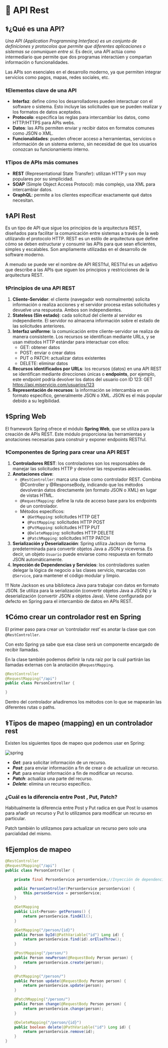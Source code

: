 # 🔆 API Rest

## ⚕️¿Qué es una API?
_Una API (Application Programming Interface) es un conjunto de definiciones y protocolos que permite que diferentes aplicaciones o sistemas se comuniquen entre sí_. Es decir, una API actúa como intermediario que permite que dos programas interactúen y compartan información o funcionalidades.

Las APIs son esenciales en el desarrollo moderno, ya que permiten integrar servicios como pagos, mapas, redes sociales, etc.

### ⚕️Elementos clave de una API
- **Interfaz**: define cómo los desarrolladores pueden interactuar con el software o sistema. Esto incluye las solicitudes que se pueden realizar y los formatos de datos aceptados.
- **Protocolo**: especifica las reglas para intercambiar los datos, como HTTP/HTTPS para APIs webs.
- **Datos**: las APIs permiten enviar y recibir datos en formatos comunes como JSON o XML.
- **Funcionalidades**: pueden ofrecer acceso a herramientas, servicios o información de un sistema externo, sin necesidad de que los usuarios conozcan su funcionamiento interno.

### ⚕️Tipos de APIs más comunes
- **REST** (Representational State Transfer): utilizan HTTP y son muy populares por su simplicidad.
- **SOAP** (Simple Object Access Protocol): más complejo, usa XML para intercambiar datos.
- **GraphQL**: permite a los clientes especificar exactamente qué datos necesitan.

## ⚕️API Rest
Es un tipo de API que sigue los principios de la arquitectura REST, diseñados para facilitar la comunicación entre sistemas a través de la web utilizando el protocolo HTTP. REST es un estilo de arquitectura que define cómo se deben estructurar y consumir las APIs para que sean eficientes, simples y escalables. Son ampliamente utilizadas en el desarrollo de software moderno.

A menudo se puede ver el nombre de API RESTful, RESTful es un adjetivo que describe a las APIs que siguen los principios y restricciones de la arquitectura REST.

### ⚕️Principios de una API REST

1. **Cliente-Servidor**: el cliente (navegador web normalmente) solicita información o realiza acciones y el servidor procesa estas solicitudes y devuelve una respuesta. Ambos son independientes.
2. **Stateless (Sin estado)**: cada solicitud del cliente al servidor es independiente. El servidor no almacena información sobre el estado de las solicitudes anteriores.
3. **Interfaz uniforme**: la comunicación entre cliente-servidor se realiza de manera consistente. Los recursos se identifican mediante URLs, y se usan métodos HTTP estándar para interactuar con ellos:
    - GET: obtener datos
    - POST: enviar o crear datos
    - PUT o PATCH: actualizar datos existentes
    - DELETE: eliminar datos
4. **Recursos identificados por URLs**: los recursos (datos) en una API REST se identifican mediante direcciones únicas o **endpoints**, por ejemplo, este endpoint podría devolver los datos del usuario con ID 123: GET https://api.miservicio.com/usuarios/123
5. **Representación de recursos**: la información se intercambia en un formato específico, generalmente JSON o XML. JSON es el más popular debido a su legibilidad.

## ⚕️Spring Web
El framework Spring ofrece el módulo **Spring Web**, que se utiliza para la creación de APIs REST. Este módulo proporciona las herramientas y anotaciones necesarias para construir y exponer endpoints RESTful.

### ⚕️Componentes de Spring para crear una API REST
1. **Controladores REST**: los controladores son los responsables de manejar las solicitudes HTTP y devolver las respuestas adecuadas.
2. **Anotaciones clave**:
    - `@RestController`: marca una clase como controlador REST. Combina @Controller y @ResponseBody, indicando que los métodos devolverán datos directamente (en formato JSON o XML) en lugar de vistas HTML.
    - `@RequestMapping`: define la ruta de acceso base para los endpoints de un controlador.
    - Métodos específicos:
        - `@GetMapping`: solicitudes HTTP GET
        - `@PostMapping`: solicitudes HTTP POST
        - `@PutMapping`: solicitudes HTTP PUT
        - `@DeleteMapping`: solicitudes HTTP DELETE
        - `@PatchMapping`: solicitudes HTTP PATCH
3. **Serialización y Deserialización**: Spring utiliza Jackson de forma predeterminada para convertir objetos Java a JSON y viceversa. Es decir, un objeto `Usuario` puede enviarse como respuesta en formato JSON automáticamente.
4. **Inyección de Dependencias y Servicios**: los controladores suelen delegar la lógica de negocio a las clases servicio, marcadas con `@Service`, para mantener el código modular y limpio.

!!! Note
    Jackson es una biblioteca Java para trabajar con datos en formato JSON. Se utiliza para la serialización (convertir objetos Java a JSON) y la deserialización (convertir JSON a objetos Java). Viene configurada por defecto en Spring para el intercambio de datos en APIs REST.

## ⚕️Cómo crear un controlador rest en Spring

El primer paso para crear un ‘controlador rest’ es anotar la clase que con `@RestController`.

Con esto Spring ya sabe que esa clase será un componente encargado de recibir llamadas.

En la clase también podemos definir la ruta raíz por la cuál partirán las llamadas externas con la anotación `@RequestMapping`.

```java title="PersonController.java"
@RestController
@RequestMapping("/api")
public class PersonController {

}
```

Dentro del controlador añadiremos los métodos con lo que se mapearán las diferentes rutas o paths.

## ⚕️Tipos de mapeo (mapping) en un controlador rest

Existen los siguientes tipos de mapeo que podemos usar en Spring:

![spring](../img/ud4/9spring.png)

- **_Get_**: para solicitar información de un recurso.
- **_Post_**: para enviar información a fin de crear o de actualizar un recurso.
- **_Put_**: para enviar información a fin de modificar un recurso.
- **_Patch_**: actualiza una parte del recurso.
- **_Delete_**: elimina un recurso específico.

### ¿Cuál es la diferencia entre Post , Put, Patch?

Habitualmente la diferencia entre Post y Put radica en que Post lo usamos para añadir un recurso y Put lo utilizamos para modificar un recurso en particular.

Patch también lo utilizamos para actualizar un recurso pero solo una parcialidad del mismo.

## ⚕️Ejemplos de mapeo

```java title="PersonController.java"
@RestController
@RequestMapping("/api")
public class PersonController {

    private final PersonService personService;//Inyección de dependencias

    public PersonController(PersonService personService) {
        this.personService = personService;
    }

    @GetMapping
    public List<Person> getPersons() {
        return personService.findAll();
    }

    @GetMapping("/person/{id}")
    public Person byId(@PathVariable("id") Long id) {
        return personService.find(id).orElseThrow();
    }

    @PostMapping("/person/")
    public Person newPerson(@RequestBody Person person) {
        return personService.create(person);
    }

    @PutMapping("/person/")
    public Person update(@RequestBody Person person) {
        return personService.update(person);
    }

    @PatchMapping("/person/")
    public Person change(@RequestBody Person person) {
        return personService.change(person);
    }

    @DeleteMapping("/person/{id}")
    public boolean delete(@PathVariable("id") Long id) {
        return personService.remove(id);
    }
}
```